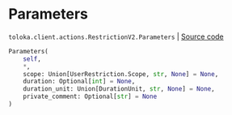 # Parameters
`toloka.client.actions.RestrictionV2.Parameters` | [Source code](https://github.com/Toloka/toloka-kit/blob/v0.1.25/src/client/actions.py#L91)

```python
Parameters(
    self,
    *,
    scope: Union[UserRestriction.Scope, str, None] = None,
    duration: Optional[int] = None,
    duration_unit: Union[DurationUnit, str, None] = None,
    private_comment: Optional[str] = None
)
```

